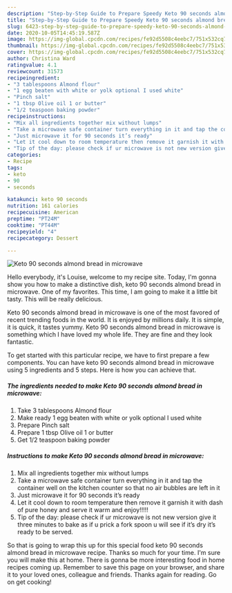 ```yaml
---
description: "Step-by-Step Guide to Prepare Speedy Keto 90 seconds almond bread in microwave"
title: "Step-by-Step Guide to Prepare Speedy Keto 90 seconds almond bread in microwave"
slug: 6423-step-by-step-guide-to-prepare-speedy-keto-90-seconds-almond-bread-in-microwave
date: 2020-10-05T14:45:19.587Z
image: https://img-global.cpcdn.com/recipes/fe92d5508c4eebc7/751x532cq70/keto-90-seconds-almond-bread-in-microwave-recipe-main-photo.jpg
thumbnail: https://img-global.cpcdn.com/recipes/fe92d5508c4eebc7/751x532cq70/keto-90-seconds-almond-bread-in-microwave-recipe-main-photo.jpg
cover: https://img-global.cpcdn.com/recipes/fe92d5508c4eebc7/751x532cq70/keto-90-seconds-almond-bread-in-microwave-recipe-main-photo.jpg
author: Christina Ward
ratingvalue: 4.1
reviewcount: 31573
recipeingredient:
- "3 tablespoons Almond flour"
- "1 egg beaten with white or yolk optional I used white"
- "Pinch salt"
- "1 tbsp Olive oil 1 or butter"
- "1/2 teaspoon baking powder"
recipeinstructions:
- "Mix all ingredients together mix without lumps"
- "Take a microwave safe container turn everything in it and tap the container well on the kitchen counter so that no air bubbles are left in it"
- "Just microwave it for 90 seconds it’s ready"
- "Let it cool down to room temperature then remove it garnish it with dash of pure honey and serve it warm and enjoy!!!!!"
- "Tip of the day: please check if ur microwave is not new version give it three minutes to bake as if u prick a fork spoon u will see if it’s dry it’s ready to be served."
categories:
- Recipe
tags:
- keto
- 90
- seconds

katakunci: keto 90 seconds 
nutrition: 161 calories
recipecuisine: American
preptime: "PT24M"
cooktime: "PT44M"
recipeyield: "4"
recipecategory: Dessert

---
```



![Keto 90 seconds almond bread in microwave](https://img-global.cpcdn.com/recipes/fe92d5508c4eebc7/751x532cq70/keto-90-seconds-almond-bread-in-microwave-recipe-main-photo.jpg)

Hello everybody, it's Louise, welcome to my recipe site. Today, I'm gonna show you how to make a distinctive dish, keto 90 seconds almond bread in microwave. One of my favorites. This time, I am going to make it a little bit tasty. This will be really delicious.

Keto 90 seconds almond bread in microwave is one of the most favored of recent trending foods in the world. It is enjoyed by millions daily. It is simple, it is quick, it tastes yummy. Keto 90 seconds almond bread in microwave is something which I have loved my whole life. They are fine and they look fantastic.




To get started with this particular recipe, we have to first prepare a few components. You can have keto 90 seconds almond bread in microwave using 5 ingredients and 5 steps. Here is how you can achieve that.

<!--inarticleads1-->

##### The ingredients needed to make Keto 90 seconds almond bread in microwave:

1. Take 3 tablespoons Almond flour
1. Make ready 1 egg beaten with white or yolk optional I used white
1. Prepare Pinch salt
1. Prepare 1 tbsp Olive oil 1 or butter
1. Get 1/2 teaspoon baking powder




<!--inarticleads2-->

##### Instructions to make Keto 90 seconds almond bread in microwave:

1. Mix all ingredients together mix without lumps
1. Take a microwave safe container turn everything in it and tap the container well on the kitchen counter so that no air bubbles are left in it
1. Just microwave it for 90 seconds it’s ready
1. Let it cool down to room temperature then remove it garnish it with dash of pure honey and serve it warm and enjoy!!!!!
1. Tip of the day: please check if ur microwave is not new version give it three minutes to bake as if u prick a fork spoon u will see if it’s dry it’s ready to be served.




So that is going to wrap this up for this special food keto 90 seconds almond bread in microwave recipe. Thanks so much for your time. I'm sure you will make this at home. There is gonna be more interesting food in home recipes coming up. Remember to save this page on your browser, and share it to your loved ones, colleague and friends. Thanks again for reading. Go on get cooking!
